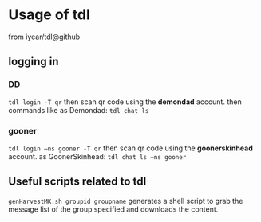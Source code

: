 # Usage of tdl
from iyear/tdl@github


## logging in

### DD
`tdl login -T qr`
then scan qr code using the **demondad** account.
then commands like
as Demondad:
`tdl chat ls`

### gooner
`tdl login —ns gooner -T qr`
then scan qr code using the **goonerskinhead** account.
as GoonerSkinhead:
`tdl chat ls —ns gooner`

## Useful scripts related to tdl

`genHarvestMK.sh groupid groupname`
generates a shell script to grab the message list of the group specified and downloads the content.

